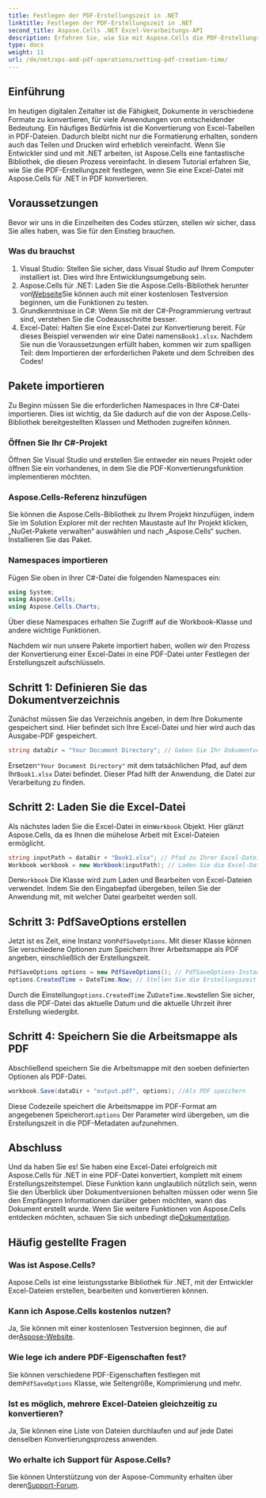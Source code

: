 ```yaml
---
title: Festlegen der PDF-Erstellungszeit in .NET
linktitle: Festlegen der PDF-Erstellungszeit in .NET
second_title: Aspose.Cells .NET Excel-Verarbeitungs-API
description: Erfahren Sie, wie Sie mit Aspose.Cells die PDF-Erstellungszeit in .NET festlegen. Folgen Sie unserer Schritt-für-Schritt-Anleitung für die nahtlose Konvertierung von Excel in PDF.
type: docs
weight: 11
url: /de/net/xps-and-pdf-operations/setting-pdf-creation-time/
---
```

## Einführung
Im heutigen digitalen Zeitalter ist die Fähigkeit, Dokumente in verschiedene Formate zu konvertieren, für viele Anwendungen von entscheidender Bedeutung. Ein häufiges Bedürfnis ist die Konvertierung von Excel-Tabellen in PDF-Dateien. Dadurch bleibt nicht nur die Formatierung erhalten, sondern auch das Teilen und Drucken wird erheblich vereinfacht. Wenn Sie Entwickler sind und mit .NET arbeiten, ist Aspose.Cells eine fantastische Bibliothek, die diesen Prozess vereinfacht. In diesem Tutorial erfahren Sie, wie Sie die PDF-Erstellungszeit festlegen, wenn Sie eine Excel-Datei mit Aspose.Cells für .NET in PDF konvertieren.
## Voraussetzungen
Bevor wir uns in die Einzelheiten des Codes stürzen, stellen wir sicher, dass Sie alles haben, was Sie für den Einstieg brauchen.
### Was du brauchst
1. Visual Studio: Stellen Sie sicher, dass Visual Studio auf Ihrem Computer installiert ist. Dies wird Ihre Entwicklungsumgebung sein.
2.  Aspose.Cells für .NET: Laden Sie die Aspose.Cells-Bibliothek herunter von[Webseite](https://releases.aspose.com/cells/net/)Sie können auch mit einer kostenlosen Testversion beginnen, um die Funktionen zu testen.
3. Grundkenntnisse in C#: Wenn Sie mit der C#-Programmierung vertraut sind, verstehen Sie die Codeausschnitte besser.
4.  Excel-Datei: Halten Sie eine Excel-Datei zur Konvertierung bereit. Für dieses Beispiel verwenden wir eine Datei namens`Book1.xlsx`.
Nachdem Sie nun die Voraussetzungen erfüllt haben, kommen wir zum spaßigen Teil: dem Importieren der erforderlichen Pakete und dem Schreiben des Codes!
## Pakete importieren
Zu Beginn müssen Sie die erforderlichen Namespaces in Ihre C#-Datei importieren. Dies ist wichtig, da Sie dadurch auf die von der Aspose.Cells-Bibliothek bereitgestellten Klassen und Methoden zugreifen können.
### Öffnen Sie Ihr C#-Projekt
Öffnen Sie Visual Studio und erstellen Sie entweder ein neues Projekt oder öffnen Sie ein vorhandenes, in dem Sie die PDF-Konvertierungsfunktion implementieren möchten.
### Aspose.Cells-Referenz hinzufügen
Sie können die Aspose.Cells-Bibliothek zu Ihrem Projekt hinzufügen, indem Sie im Solution Explorer mit der rechten Maustaste auf Ihr Projekt klicken, „NuGet-Pakete verwalten“ auswählen und nach „Aspose.Cells“ suchen. Installieren Sie das Paket.
### Namespaces importieren
Fügen Sie oben in Ihrer C#-Datei die folgenden Namespaces ein:
```csharp
using System;
using Aspose.Cells;
using Aspose.Cells.Charts;
```
Über diese Namespaces erhalten Sie Zugriff auf die Workbook-Klasse und andere wichtige Funktionen.

Nachdem wir nun unsere Pakete importiert haben, wollen wir den Prozess der Konvertierung einer Excel-Datei in eine PDF-Datei unter Festlegen der Erstellungszeit aufschlüsseln.
## Schritt 1: Definieren Sie das Dokumentverzeichnis
Zunächst müssen Sie das Verzeichnis angeben, in dem Ihre Dokumente gespeichert sind. Hier befindet sich Ihre Excel-Datei und hier wird auch das Ausgabe-PDF gespeichert.
```csharp
string dataDir = "Your Document Directory"; // Geben Sie Ihr Dokumentverzeichnis an
```
 Ersetzen`"Your Document Directory"` mit dem tatsächlichen Pfad, auf dem Ihr`Book1.xlsx` Datei befindet. Dieser Pfad hilft der Anwendung, die Datei zur Verarbeitung zu finden.
## Schritt 2: Laden Sie die Excel-Datei
 Als nächstes laden Sie die Excel-Datei in ein`Workbook` Objekt. Hier glänzt Aspose.Cells, da es Ihnen die mühelose Arbeit mit Excel-Dateien ermöglicht.
```csharp
string inputPath = dataDir + "Book1.xlsx"; // Pfad zu Ihrer Excel-Datei
Workbook workbook = new Workbook(inputPath); // Laden Sie die Excel-Datei
```
 Der`Workbook` Die Klasse wird zum Laden und Bearbeiten von Excel-Dateien verwendet. Indem Sie den Eingabepfad übergeben, teilen Sie der Anwendung mit, mit welcher Datei gearbeitet werden soll.
## Schritt 3: PdfSaveOptions erstellen
 Jetzt ist es Zeit, eine Instanz von`PdfSaveOptions`. Mit dieser Klasse können Sie verschiedene Optionen zum Speichern Ihrer Arbeitsmappe als PDF angeben, einschließlich der Erstellungszeit.
```csharp
PdfSaveOptions options = new PdfSaveOptions(); // PdfSaveOptions-Instanz erstellen
options.CreatedTime = DateTime.Now; // Stellen Sie die Erstellungszeit auf jetzt ein
```
 Durch die Einstellung`options.CreatedTime` Zu`DateTime.Now`stellen Sie sicher, dass die PDF-Datei das aktuelle Datum und die aktuelle Uhrzeit ihrer Erstellung wiedergibt.
## Schritt 4: Speichern Sie die Arbeitsmappe als PDF
Abschließend speichern Sie die Arbeitsmappe mit den soeben definierten Optionen als PDF-Datei.
```csharp
workbook.Save(dataDir + "output.pdf", options); //Als PDF speichern
```
 Diese Codezeile speichert die Arbeitsmappe im PDF-Format am angegebenen Speicherort.`options` Der Parameter wird übergeben, um die Erstellungszeit in die PDF-Metadaten aufzunehmen.

## Abschluss
Und da haben Sie es! Sie haben eine Excel-Datei erfolgreich mit Aspose.Cells für .NET in eine PDF-Datei konvertiert, komplett mit einem Erstellungszeitstempel. Diese Funktion kann unglaublich nützlich sein, wenn Sie den Überblick über Dokumentversionen behalten müssen oder wenn Sie den Empfängern Informationen darüber geben möchten, wann das Dokument erstellt wurde.
 Wenn Sie weitere Funktionen von Aspose.Cells entdecken möchten, schauen Sie sich unbedingt die[Dokumentation](https://reference.aspose.com/cells/net/).
## Häufig gestellte Fragen
### Was ist Aspose.Cells?
Aspose.Cells ist eine leistungsstarke Bibliothek für .NET, mit der Entwickler Excel-Dateien erstellen, bearbeiten und konvertieren können.
### Kann ich Aspose.Cells kostenlos nutzen?
 Ja, Sie können mit einer kostenlosen Testversion beginnen, die auf der[Aspose-Website](https://releases.aspose.com/).
### Wie lege ich andere PDF-Eigenschaften fest?
 Sie können verschiedene PDF-Eigenschaften festlegen mit dem`PdfSaveOptions` Klasse, wie Seitengröße, Komprimierung und mehr.
### Ist es möglich, mehrere Excel-Dateien gleichzeitig zu konvertieren?
Ja, Sie können eine Liste von Dateien durchlaufen und auf jede Datei denselben Konvertierungsprozess anwenden.
### Wo erhalte ich Support für Aspose.Cells?
 Sie können Unterstützung von der Aspose-Community erhalten über deren[Support-Forum](https://forum.aspose.com/c/cells/9).